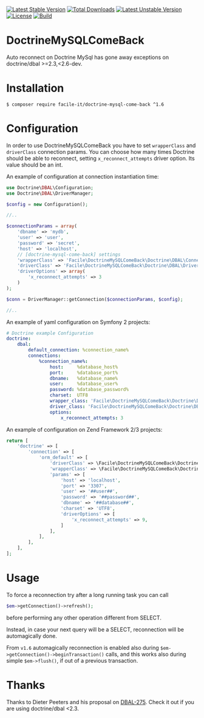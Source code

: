 [![Latest Stable Version](https://poser.pugx.org/facile-it/doctrine-mysql-come-back/v/stable.svg)](https://packagist.org/packages/facile-it/doctrine-mysql-come-back) [![Total Downloads](https://poser.pugx.org/facile-it/doctrine-mysql-come-back/downloads.svg)](https://packagist.org/packages/facile-it/doctrine-mysql-come-back) [![Latest Unstable Version](https://poser.pugx.org/facile-it/doctrine-mysql-come-back/v/unstable.svg)](https://packagist.org/packages/facile-it/doctrine-mysql-come-back) [![License](https://poser.pugx.org/facile-it/doctrine-mysql-come-back/license.svg)](https://packagist.org/packages/facile-it/doctrine-mysql-come-back) [![Build](https://api.travis-ci.org/facile-it/doctrine-mysql-come-back.svg)](https://packagist.org/packages/facile-it/doctrine-mysql-come-back)
# DoctrineMySQLComeBack

Auto reconnect on Doctrine MySql has gone away exceptions on doctrine/dbal >=2.3,<2.6-dev.

# Installation

```console
$ composer require facile-it/doctrine-mysql-come-back ^1.6
```

# Configuration

In order to use DoctrineMySQLComeBack you have to set `wrapperClass` and `driverClass` connection params.
You can choose how many times Doctrine should be able to reconnect, setting `x_reconnect_attempts` driver option. Its value should be an int.

An example of configuration at connection instantiation time:

```php
use Doctrine\DBAL\Configuration;
use Doctrine\DBAL\DriverManager;

$config = new Configuration();

//..

$connectionParams = array(
    'dbname' => 'mydb',
    'user' => 'user',
    'password' => 'secret',
    'host' => 'localhost',
    // [doctrine-mysql-come-back] settings
    'wrapperClass' => 'Facile\DoctrineMySQLComeBack\Doctrine\DBAL\Connection',
    'driverClass' => 'Facile\DoctrineMySQLComeBack\Doctrine\DBAL\Driver\PDOMySql\Driver',
    'driverOptions' => array(
        'x_reconnect_attempts' => 3
    )
);

$conn = DriverManager::getConnection($connectionParams, $config);

//..
```

An example of yaml configuration on Symfony 2 projects:

```yaml
# Doctrine example Configuration
doctrine:
    dbal:
        default_connection: %connection_name%
        connections:
            %connection_name%:
                host:     %database_host%
                port:     %database_port%
                dbname:   %database_name%
                user:     %database_user%
                password: %database_password%
                charset:  UTF8
                wrapper_class: 'Facile\DoctrineMySQLComeBack\Doctrine\DBAL\Connection'
                driver_class: 'Facile\DoctrineMySQLComeBack\Doctrine\DBAL\Driver\PDOMySql\Driver'
                options:
                    x_reconnect_attempts: 3
```

An example of configuration on Zend Framework 2/3 projects:

```php
return [
    'doctrine' => [
        'connection' => [
            'orm_default' => [
                'driverClass' => \Facile\DoctrineMySQLComeBack\Doctrine\DBAL\Driver\PDOMySql\Driver::class,
                'wrapperClass' => \Facile\DoctrineMySQLComeBack\Doctrine\DBAL\Connection::class,
                'params' => [
                    'host' => 'localhost',
                    'port' => '3307',
                    'user' => '##user##',
                    'password' => '##password##',
                    'dbname' => '##database##',
                    'charset' => 'UTF8',
                    'driverOptions' => [
                        'x_reconnect_attempts' => 9,
                    ]
                ],
            ],
        ],
    ],
];
```

# Usage

To force a reconnection try after a long running task you can call 
```php
$em->getConnection()->refresh();
```
before performing any other operation different from SELECT.

Instead, in case your next query will be a SELECT, reconnection will be automagically done.

From `v1.6` automagically reconnection is enabled also during `$em->getConnection()->beginTransaction()` calls,
and this works also during simple `$em->flush()`, if out of a previous transaction.

# Thanks

Thanks to Dieter Peeters and his proposal on [DBAL-275](http://www.doctrine-project.org/jira/browse/DBAL-275).
Check it out if you are using doctrine/dbal <2.3.
